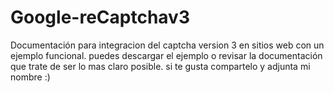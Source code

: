 # Google-reCaptchav3
Documentación para integracion del captcha version 3 en sitios web con un ejemplo funcional.
puedes descargar el ejemplo o revisar la documentación que trate de ser lo mas claro posible.
si te gusta compartelo y adjunta mi nombre :)

